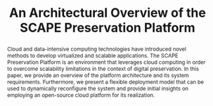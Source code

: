 ---
abstract: Cloud and data-intensive computing technologies have introduced novel methods
  to develop virtualized and scalable applications. The SCAPE Preservation Platform
  is an environment that leverages cloud computing in order to overcome scalability
  limitations in the context of digital preservation. In this paper, we provide an
  overview of the platform architecture and its system requirements. Furthermore,
  we present a flexible deployment model that can be used to dynamically reconfigure
  the system and provide initial insights on employing an open-source cloud platform
  for its realization.
creators:
- Schmidt, Rainer
date: null
document_url: https://services.phaidra.univie.ac.at/api/object/o:293767/download
grand_parent: iPRES
institutions: []
keywords:
- ischool
- toronto
- canada
- cloud computing
- scalability
- digital preservation
- open-source software
landing_page_url: https://phaidra.univie.ac.at/o:293767
language: eng
layout: publication
license: CC BY-NC-SA 3.0 AT
notes_url: null
parent: iPRES 2012
publication_type: paper
size: 551607
slides_url: null
source_name: iPRES
stream_url: null
title: An Architectural Overview of the SCAPE Preservation Platform
year: 2012
---
